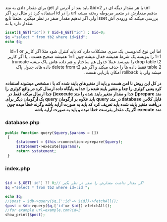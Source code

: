 برای مقدار دادن به متد get باید بعد از آدرس از &id=2  یا هر مقدار دیگه ای در url استفاده کرد در مثال زیر اگر id  را در url  بدهیم مقدارش در متغیر مربوطه ریخته میشه ولی اگر ندهیم مقدار صفر در نظر میگیرد .ضمنا تابع isset بررسی میکند که ورودی اش مقدار دارد یا نه.
<div dir="ltr">

```php
isset($_GET["id"]) ? $id=$_GET["id"] : $id=0;
$q ="select * from tb2 where id=$id";
echo $q;
```
<div dir="rtl">
اما این نوع کدنویسی یک سری مشکلات دارد که باید کنترل شود مثلا اگر کاربر id=1 or 1=1 را بنویسه یک شرط همیشه فعال میشه چون 1=1  همیشه صحیح هست .
یا اگر کاربر drop table t2 را بنویسد عملا جدول هم ساختار و هم داده هاش پاک میشه truncate table 2 فقط داده ها را حذف میکند و اگر هم delete from t2 داده های جدول پاک میشه ولی با rollback امکان بازیابی هست.

#### در کل این روش نا امن هست و باید از متغیرهای بایند شده که با : مشخص میشوند استفاده کرد یعنی کوئری را جدا و متغیر بایند شده را جدا به پایگاه داده ارسال کرد در واقع کوئری را متد prepare() جدا و مقدار متغیر بایند شده را متد execute() جدا ارسال میکنه فقط در فایل کلاس database در متد query باید علاوه بر آرگومان query یک آرگومان دیگر برای دریافت متغیر بایند شده باید تعریف کرد که باید به صورت آرایه باشه وگرنه خطا میده چون متد execute  اگر یک مقدار بفرست خطا میده و باید به صورت آرایه باشه

<div dir="ltr">

### database.php
```php
public function query($query,$params = [])
 {
     $statement = $this->connection->prepare($query);
     $statement->execute($params);
     return $statement;
 }
```
### index.php
```php

$id = $_GET['id'] ?? 0;// اگر مقدار نداشت مقدارش را صفر در نظر بگیر
$q ="select * from tb2 where id=:id ";

echo $q;
//$post = $db->query($q,[':id'=> $id])->fetchAll();
$post = $db->query($q,['id'=> $id])->fetchAll();
//for example url=example.com?id=3 
show_print($post);
```